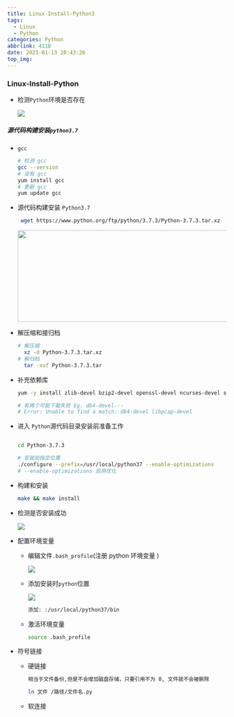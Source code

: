 ```yaml
---
title: Linux-Install-Python3
tags:
  - Linux
  - Python
categories: Python
abbrlink: 4118
date: 2021-01-13 20:43:28
top_img:
---
```


###    Linux-Install-Python

+ 检测`Python`环境是否存在

  <img src="https://gitee.com/wang_hong_bin/repo-bin/raw/master/noPython.png">

#####  源代码构建安装`python3.7`

+ `gcc`

  ```bash
  # 检测 gcc
  gcc --version
  # 没有 gcc
  yum install gcc
  # 更新 gcc
  yum update gcc
  ```

  

+ 源代码构建安装 `Python3.7`

  ```bash
   wget https://www.python.org/ftp/python/3.7.3/Python-3.7.3.tar.xz
  ```

  <img src="https://gitee.com/wang_hong_bin/repo-bin/raw/master/installPy.png" width="600" height="210">

+ 解压缩和接归档

  ```bash
  # 解压缩
  	xz -d Python-3.7.3.tar.xz 
  # 解归档
  	tar -xvf Python-3.7.3.tar 
  ```

+ 补充依赖库

  ```bash
  yum -y install zlib-devel bzip2-devel openssl-devel ncurses-devel sqlite-devel readline-devel tk-devel gdbm-devel db4-devel libpcap-devel xz-devel libffi-devel
  
  # 有两个可能下载失败 Eg. db4-devel···
  # Error: Unable to find a match: db4-devel libpcap-devel
  ```
  
+ 进入 `Python`源代码目录安装前准备工作

  ```bash
  
  cd Python-3.7.3
  
  # 安装到指定位置
  ./configure --prefix=/usr/local/python37 --enable-optimizations
  # --enable-optimizations 启用优化
  ```

+ 构建和安装

  ```bash
  make && make install
  ```

+ 检测是否安装成功

  <img src="https://gitee.com/wang_hong_bin/repo-bin/raw/master/python37.png">

+ 配置环境变量

  + 编辑文件`.bash_profile`(注册 python 环境变量 )

    <img src="https://gitee.com/wang_hong_bin/repo-bin/raw/master/bashfile.png">

  + 添加安装时`python`位置

    <img src="https://gitee.com/wang_hong_bin/repo-bin/raw/master/pythonPath.png">

    ```bash
    添加: :/usr/local/python37/bin
    ```

  + 激活环境变量

    ```bash
    source .bash_profile
    ```

+ 符号链接

  + 硬链接

    ```bash
    相当于文件备份,但是不会增加磁盘存储，只要引用不为 0, 文件就不会被删除
    
    ln 文件 /路径/文件名.py
    
    ```

  + 软连接

  